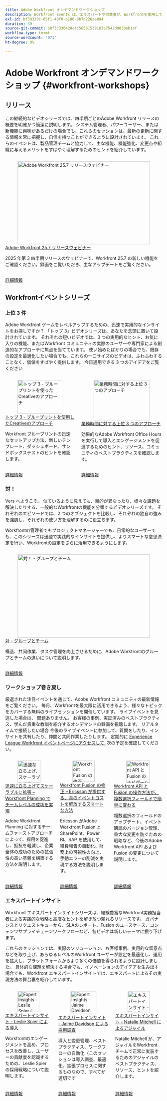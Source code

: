 ```yaml
---
title: Adobe Workfront オンデマンドワークショップ
description: Workfront Events は、エキスパートや同業者が、Workfrontを使用して自社で行われている作業を強化する方法に関する考えやアイデアを共有するビデオライブラリです。
exl-id: bf38329c-65f1-48f0-b106-8b7d226aa894
duration: 39
source-git-commit: b8f3c336420c4c56561539183e7542d9830eb1af
workflow-type: tm+mt
source-wordcount: '971'
ht-degree: 0%

---
```


# Adobe Workfront オンデマンドワークショップ {#workfront-workshops}

## リリース

この継続的なビデオシリーズでは、四半期ごとのAdobe Workfront リリースの概要を明確かつ簡潔に説明します。 システム管理者、パワーユーザー、または新機能に興味があるだけの場合でも、これらのセッションは、最新の更新に関する情報を常に把握し、自信を持つことができるように設計されています。 これらのイベントは、製品管理チームと協力して、主な機能、機能強化、変更点や組織に与えるメリットをすばやく理解するためのヒントを紹介しています。

<!-- CARDS

* releases/25-7-release-webinar.md

-->
<!-- START CARDS HTML - DO NOT MODIFY BY HAND -->
<div class="columns">
    <div class="column is-half-tablet is-half-desktop is-one-third-widescreen" aria-label="Adobe Workfront 25.7 release webinar">
        <div class="card" style="height: 100%; display: flex; flex-direction: column; height: 100%;">
            <div class="card-image">
                <figure class="image x-is-16by9">
                    <a href="releases/25-7-release-webinar.md" title="Adobe Workfront 25.7 リリースウェビナー" target="_blank" rel="referrer">
                        <img class="is-bordered-r-small" src="https://video.tv.adobe.com/v/3464843/?format=jpeg&nocache=1756499239196" alt="Adobe Workfront 25.7 リリースウェビナー"
                             style="width: 100%; aspect-ratio: 16 / 9; object-fit: cover; overflow: hidden; display: block; margin: auto;">
                    </a>
                </figure>
            </div>
            <div class="card-content is-padded-small" style="display: flex; flex-direction: column; flex-grow: 1; justify-content: space-between;">
                <div class="top-card-content">
                    <p class="headline is-size-6 has-text-weight-bold">
                        <a href="releases/25-7-release-webinar.md" target="_blank" rel="referrer" title="Adobe Workfront 25.7 リリースウェビナー">Adobe Workfront 25.7 リリースウェビナー </a>
                    </p>
                    <p class="is-size-6">2025 年第 3 四半期リリースのウェビナーで、Workfront 25.7 の新しい機能をご確認ください。録画をご覧いただき、主なアップデートをご覧ください。</p>
                </div>
                <a href="releases/25-7-release-webinar.md" target="_blank" rel="referrer" class="spectrum-Button spectrum-Button--outline spectrum-Button--primary spectrum-Button--sizeM" style="align-self: flex-start; margin-top: 1rem;">
                    <span class="spectrum-Button-label has-no-wrap has-text-weight-bold"> 詳細情報 </span>
                </a>
            </div>
        </div>
    </div>
</div>
<!-- END CARDS HTML - DO NOT MODIFY BY HAND -->

<!--
## Featured Events

Explore the latest from your Adobe Workfront community through our curated selection of featured events. Each month, we host free live sessions covering a variety of topics to help you get the most out of Workfront. Missed a live event? No problem! Catch up with on-demand recordings that showcase customer stories, proven best practices, and valuable lessons learned. Want to connect in real time? Join upcoming live events to ask questions, share insights, and collaborate with peers. Visit the Experience League Events page regularly to see what’s coming up next!
-->

## Workfrontイベントシリーズ

### 上位 3 件

Adobe Workfront ゲームをレベルアップするための、迅速で実用的なインサイトをお探しですか？ 「トップ 3」ビデオシリーズは、あなたを念頭に置いて設計されています。 それぞれの短いビデオでは、3 つの実用的なヒント、お気に入りの機能、またはWorkfront コミュニティの実際のユーザーや専門家による創造的なアプローチに焦点を当てています。 使い始めたばかりの場合でも、既存の設定を最適化したい場合でも、これらの一口サイズのビデオは、ふわふわすることなく、価値をすばやく提供します。 今日適用できる 3 つのアイデアをご覧ください

<!-- CARDS

* top3/blueprints.md
* top3/office-hours.md

-->
<!-- START CARDS HTML - DO NOT MODIFY BY HAND -->
<div class="columns">
    <div class="column is-half-tablet is-half-desktop is-one-third-widescreen" aria-label="Top 3 – Creative Approaches with Blueprints">
        <div class="card" style="height: 100%; display: flex; flex-direction: column; height: 100%;">
            <div class="card-image">
                <figure class="image x-is-16by9">
                    <a href="top3/blueprints.md" title="トップ 3 - ブループリントを使ったCreativeのアプローチ" target="_blank" rel="referrer">
                        <img class="is-bordered-r-small" src="https://video.tv.adobe.com/v/3465311/?format=jpeg&nocache=1756499239717&captions=jpn" alt="トップ 3 - ブループリントを使ったCreativeのアプローチ"
                             style="width: 100%; aspect-ratio: 16 / 9; object-fit: cover; overflow: hidden; display: block; margin: auto;">
                    </a>
                </figure>
            </div>
            <div class="card-content is-padded-small" style="display: flex; flex-direction: column; flex-grow: 1; justify-content: space-between;">
                <div class="top-card-content">
                    <p class="headline is-size-6 has-text-weight-bold">
                        <a href="top3/blueprints.md" target="_blank" rel="referrer" title="トップ 3 - ブループリントを使ったCreativeのアプローチ"> トップ 3 - ブループリントを使用したCreativeのアプローチ </a>
                    </p>
                    <p class="is-size-6">Workfront ブループリントの迅速なセットアップ方法、新しいテンプレート、ダッシュボード、サンドボックステストのヒントを確認します。</p>
                </div>
                <a href="top3/blueprints.md" target="_blank" rel="referrer" class="spectrum-Button spectrum-Button--outline spectrum-Button--primary spectrum-Button--sizeM" style="align-self: flex-start; margin-top: 1rem;">
                    <span class="spectrum-Button-label has-no-wrap has-text-weight-bold"> 詳細情報 </span>
                </a>
            </div>
        </div>
    </div>
    <div class="column is-half-tablet is-half-desktop is-one-third-widescreen" aria-label="Top 3 Approaches to Office Hours">
        <div class="card" style="height: 100%; display: flex; flex-direction: column; height: 100%;">
            <div class="card-image">
                <figure class="image x-is-16by9">
                    <a href="top3/office-hours.md" title="業務時間に対する上位 3 つのアプローチ" target="_blank" rel="referrer">
                        <img class="is-bordered-r-small" src="https://video.tv.adobe.com/v/3470143/?format=jpeg&nocache=1756499239703&captions=jpn" alt="業務時間に対する上位 3 つのアプローチ"
                             style="width: 100%; aspect-ratio: 16 / 9; object-fit: cover; overflow: hidden; display: block; margin: auto;">
                    </a>
                </figure>
            </div>
            <div class="card-content is-padded-small" style="display: flex; flex-direction: column; flex-grow: 1; justify-content: space-between;">
                <div class="top-card-content">
                    <p class="headline is-size-6 has-text-weight-bold">
                        <a href="top3/office-hours.md" target="_blank" rel="referrer" title="業務時間に対する上位 3 つのアプローチ"> 業務時間に対する上位 3 つのアプローチ </a>
                    </p>
                    <p class="is-size-6">効果的なAdobe Workfront Office Hours を実行して導入とエンゲージメントを促進するためのヒント、リソース、コミュニティのベストプラクティスを確認します。</p>
                </div>
                <a href="top3/office-hours.md" target="_blank" rel="referrer" class="spectrum-Button spectrum-Button--outline spectrum-Button--primary spectrum-Button--sizeM" style="align-self: flex-start; margin-top: 1rem;">
                    <span class="spectrum-Button-label has-no-wrap has-text-weight-bold"> 詳細情報 </span>
                </a>
            </div>
        </div>
    </div>
</div>
<!-- END CARDS HTML - DO NOT MODIFY BY HAND -->


### 対！

Vers へようこそ。 似ているように見えても、目的が異なったり、様々な課題を解決したりする、一般的なWorkfrontの機能を分類するビデオシリーズです。 それぞれのエピソードでは、2 つのオブジェクトを比較し、それぞれの独自の強みを強調し、それぞれの使い方を理解するのに役立ちます。

Workfrontの管理者でもプロジェクトマネージャーでも、日常的なユーザーでも、このシリーズは迅速で実践的なインサイトを提供し、よりスマートな意思決定を行い、Workfrontの設定をさらに活用できるようにします。

<!-- CARDS

* versus/groups-vs-teams.md

-->
<!-- START CARDS HTML - DO NOT MODIFY BY HAND -->
<div class="columns">
    <div class="column is-half-tablet is-half-desktop is-one-third-widescreen" aria-label="Versus! – Groups vs. Teams">
        <div class="card" style="height: 100%; display: flex; flex-direction: column; height: 100%;">
            <div class="card-image">
                <figure class="image x-is-16by9">
                    <a href="versus/groups-vs-teams.md" title="対！ - グループとチーム" target="_blank" rel="referrer">
                        <img class="is-bordered-r-small" src="https://video.tv.adobe.com/v/3467354/?format=jpeg&nocache=1756499240185&captions=jpn" alt="対！ - グループとチーム"
                             style="width: 100%; aspect-ratio: 16 / 9; object-fit: cover; overflow: hidden; display: block; margin: auto;">
                    </a>
                </figure>
            </div>
            <div class="card-content is-padded-small" style="display: flex; flex-direction: column; flex-grow: 1; justify-content: space-between;">
                <div class="top-card-content">
                    <p class="headline is-size-6 has-text-weight-bold">
                        <a href="versus/groups-vs-teams.md" target="_blank" rel="referrer" title="対！ - グループとチーム"> 対 - グループとチーム </a>
                    </p>
                    <p class="is-size-6">構造、共同作業、タスク管理を向上させるために、Adobe Workfrontのグループとチームの違いについて説明します。</p>
                </div>
                <a href="versus/groups-vs-teams.md" target="_blank" rel="referrer" class="spectrum-Button spectrum-Button--outline spectrum-Button--primary spectrum-Button--sizeM" style="align-self: flex-start; margin-top: 1rem;">
                    <span class="spectrum-Button-label has-no-wrap has-text-weight-bold"> 詳細情報 </span>
                </a>
            </div>
        </div>
    </div>
</div>
<!-- END CARDS HTML - DO NOT MODIFY BY HAND -->

### ワークショップ巻き戻し

厳選された注目イベントを通じて、Adobe Workfront コミュニティの最新情報をご覧ください。 毎月、Workfrontを最大限に活用できるよう、様々なトピックをカバーする無料のライブセッションを開催しています。 ライブイベントを見逃した場合は、 問題ありません。 お客様の事例、実証済みのベストプラクティス、学んだ貴重な教訓を紹介するオンデマンドの録画を視聴します。 リアルタイムで接続したい場合 今後のライブイベントに参加して、質問をしたり、インサイトを共有したり、仲間と共同作業したりします。 定期的に [Experience League Workfront イベントページにアクセスして &#x200B;](../workfront/overview.md) 次の予定を確認してください。

<!-- CARDS 

* workshop-rewind/planning/team-success-workfront-planning.md
* workshop-rewind/integrations/event-costs.md
* workshop-rewind/integrations/mulit-select-fields.md
 
-->
<!-- START CARDS HTML - DO NOT MODIFY BY HAND -->
<div class="columns">
    <div class="column is-half-tablet is-half-desktop is-one-third-widescreen" aria-label="Start Fast, Scale Smart - Activating Team-Level Success with Workfront Planning">
        <div class="card" style="height: 100%; display: flex; flex-direction: column; height: 100%;">
            <div class="card-image">
                <figure class="image x-is-16by9">
                    <a href="workshop-rewind/planning/team-success-workfront-planning.md" title="迅速な立ち上げ、スケーラブルでスマートに – Workfront Planning でチームレベルの成功を実現" target="_blank" rel="referrer">
                        <img class="is-bordered-r-small" src="https://video.tv.adobe.com/v/3469964/?format=jpeg&nocache=1756499240524" alt="迅速な立ち上げ、スケーラブルでスマートに – Workfront Planning でチームレベルの成功を実現"
                             style="width: 100%; aspect-ratio: 16 / 9; object-fit: cover; overflow: hidden; display: block; margin: auto;">
                    </a>
                </figure>
            </div>
            <div class="card-content is-padded-small" style="display: flex; flex-direction: column; flex-grow: 1; justify-content: space-between;">
                <div class="top-card-content">
                    <p class="headline is-size-6 has-text-weight-bold">
                        <a href="workshop-rewind/planning/team-success-workfront-planning.md" target="_blank" rel="referrer" title="迅速な立ち上げ、スケーラブルでスマートに – Workfront Planning でチームレベルの成功を実現"> 迅速に立ち上げてスケーラブルに拡張 – Workfront Planning でチームレベルの成功を実現 </a>
                    </p>
                    <p class="is-size-6">Adobe Workfront Planning に対するチームファーストアプローチによって、採用を促進し、抵抗を軽減し、企業全体の成功のための拡張性の高い基盤を構築する方法を説明します。</p>
                </div>
                <a href="workshop-rewind/planning/team-success-workfront-planning.md" target="_blank" rel="referrer" class="spectrum-Button spectrum-Button--outline spectrum-Button--primary spectrum-Button--sizeM" style="align-self: flex-start; margin-top: 1rem;">
                    <span class="spectrum-Button-label has-no-wrap has-text-weight-bold"> 詳細情報 </span>
                </a>
            </div>
        </div>
    </div>
    <div class="column is-half-tablet is-half-desktop is-one-third-widescreen" aria-label="The Workfront Fusion Fix - Ericsson’s Smarter Way to Unlocking True Event Costs">
        <div class="card" style="height: 100%; display: flex; flex-direction: column; height: 100%;">
            <div class="card-image">
                <figure class="image x-is-16by9">
                    <a href="workshop-rewind/integrations/event-costs.md" title="Workfront Fusion の修正 – Ericsson が提供する、真のイベントコストを解放するスマートな方法" target="_blank" rel="referrer">
                        <img class="is-bordered-r-small" src="https://video.tv.adobe.com/v/3469977/?format=jpeg&nocache=1756499240508" alt="Workfront Fusion の修正 – Ericsson が提供する、真のイベントコストを解放するスマートな方法"
                             style="width: 100%; aspect-ratio: 16 / 9; object-fit: cover; overflow: hidden; display: block; margin: auto;">
                    </a>
                </figure>
            </div>
            <div class="card-content is-padded-small" style="display: flex; flex-direction: column; flex-grow: 1; justify-content: space-between;">
                <div class="top-card-content">
                    <p class="headline is-size-6 has-text-weight-bold">
                        <a href="workshop-rewind/integrations/event-costs.md" target="_blank" rel="referrer" title="Workfront Fusion の修正 – Ericsson が提供する、真のイベントコストを解放するスマートな方法">Workfront Fusion の修正 – Ericsson が提供する、真のイベントコストを解放するスマートな方法 </a>
                    </p>
                    <p class="is-size-6">Ericsson がAdobe Workfront Fusion とSharePoint、Power BI、SAP を使用して、経費報告の自動化、財務上の可視性の向上、手動エラーの削減を実現する方法を説明します。</p>
                </div>
                <a href="workshop-rewind/integrations/event-costs.md" target="_blank" rel="referrer" class="spectrum-Button spectrum-Button--outline spectrum-Button--primary spectrum-Button--sizeM" style="align-self: flex-start; margin-top: 1rem;">
                    <span class="spectrum-Button-label has-no-wrap has-text-weight-bold"> 詳細情報 </span>
                </a>
            </div>
        </div>
    </div>
    <div class="column is-half-tablet is-half-desktop is-one-third-widescreen" aria-label="Navigating the Workfront API and Fusion Changes for Multi-Select Fields with Ease">
        <div class="card" style="height: 100%; display: flex; flex-direction: column; height: 100%;">
            <div class="card-image">
                <figure class="image x-is-16by9">
                    <a href="workshop-rewind/integrations/mulit-select-fields.md" title="Workfront API と Fusion のナビゲーションが変更され、複数選択フィールドを簡単にナビゲートできる" target="_blank" rel="referrer">
                        <img class="is-bordered-r-small" src="https://video.tv.adobe.com/v/3469978/?format=jpeg&nocache=1756499240537" alt="Workfront API と Fusion のナビゲーションが変更され、複数選択フィールドを簡単にナビゲートできる"
                             style="width: 100%; aspect-ratio: 16 / 9; object-fit: cover; overflow: hidden; display: block; margin: auto;">
                    </a>
                </figure>
            </div>
            <div class="card-content is-padded-small" style="display: flex; flex-direction: column; flex-grow: 1; justify-content: space-between;">
                <div class="top-card-content">
                    <p class="headline is-size-6 has-text-weight-bold">
                        <a href="workshop-rewind/integrations/mulit-select-fields.md" target="_blank" rel="referrer" title="Workfront API と Fusion のナビゲーションが変更され、複数選択フィールドを簡単にナビゲートできる">Workfront API と Fusion の操作方法が、複数選択フィールドで簡単に変わる </a>
                    </p>
                    <p class="is-size-6">複数選択のフィールドのアップデート、イベント購読のバージョン管理、重大な変更を防ぐための戦略など、今後のAdobe Workfront API および Fusion の変更について説明します。</p>
                </div>
                <a href="workshop-rewind/integrations/mulit-select-fields.md" target="_blank" rel="referrer" class="spectrum-Button spectrum-Button--outline spectrum-Button--primary spectrum-Button--sizeM" style="align-self: flex-start; margin-top: 1rem;">
                    <span class="spectrum-Button-label has-no-wrap has-text-weight-bold"> 詳細情報 </span>
                </a>
            </div>
        </div>
    </div>
</div>
<!-- END CARDS HTML - DO NOT MODIFY BY HAND -->

### エキスパートインサイト

Workfront エキスパートインサイトシリーズは、経験豊富なWorkfront実務担当者による実践的な戦略と高度なヒントを解き放つ頼れるリソースです。 ガバナンスとリクエストキューから、SLAのレポート、Fusion のユースケース、コンテンツサプライチェーンワークフローなど、各ビデオは新しいテーマに掘り下げます。

これらのセッションでは、実際のソリューション、お客様事例、実用的な留意点などを取り上げ、あらゆるレベルのWorkfront ユーザーが設定を最適化し、運用を拡大し、プラットフォームからより多くの価値を得られるように設計しました。 具体的な課題を解決する場合でも、イノベーションのアイデアを生み出す場合でも、Workfront エキスパートインサイトでは、エキスパートによるその実現方法の舞台裏を紹介しています。

<!-- CARDS 

* expert-insights/adoption.md
* expert-insights/adoption-surveys.md
* expert-insights/agile.md

-->
<!-- START CARDS HTML - DO NOT MODIFY BY HAND -->
<div class="columns">
    <div class="column is-half-tablet is-half-desktop is-one-third-widescreen" aria-label="Expert Insights - Adoption with Leslie Spier">
        <div class="card" style="height: 100%; display: flex; flex-direction: column; height: 100%;">
            <div class="card-image">
                <figure class="image x-is-16by9">
                    <a href="expert-insights/adoption.md" title="Expert Insights - Leslie Spier による導入" target="_blank" rel="referrer">
                        <img class="is-bordered-r-small" src="https://video.tv.adobe.com/v/3469928/?format=jpeg&nocache=1756499240950&captions=jpn" alt="Expert Insights - Leslie Spier による導入"
                             style="width: 100%; aspect-ratio: 16 / 9; object-fit: cover; overflow: hidden; display: block; margin: auto;">
                    </a>
                </figure>
            </div>
            <div class="card-content is-padded-small" style="display: flex; flex-direction: column; flex-grow: 1; justify-content: space-between;">
                <div class="top-card-content">
                    <p class="headline is-size-6 has-text-weight-bold">
                        <a href="expert-insights/adoption.md" target="_blank" rel="referrer" title="Expert Insights - Leslie Spier による導入"> エキスパートインサイト - Leslie Spier による導入 </a>
                    </p>
                    <p class="is-size-6">Workfrontのエンゲージメントを高め、プロセスを改善し、ユーザーの貢献度を認識するための、Leslie Spier の採用戦略について説明します。</p>
                </div>
                <a href="expert-insights/adoption.md" target="_blank" rel="referrer" class="spectrum-Button spectrum-Button--outline spectrum-Button--primary spectrum-Button--sizeM" style="align-self: flex-start; margin-top: 1rem;">
                    <span class="spectrum-Button-label has-no-wrap has-text-weight-bold"> 詳細情報 </span>
                </a>
            </div>
        </div>
    </div>
    <div class="column is-half-tablet is-half-desktop is-one-third-widescreen" aria-label="Expert Insights – Adoption Surveys with Jaime Davidson">
        <div class="card" style="height: 100%; display: flex; flex-direction: column; height: 100%;">
            <div class="card-image">
                <figure class="image x-is-16by9">
                    <a href="expert-insights/adoption-surveys.md" title="Expert Insights - Jaime Davidson による導入調査" target="_blank" rel="referrer">
                        <img class="is-bordered-r-small" src="https://video.tv.adobe.com/v/3469895/?format=jpeg&nocache=1756499240919" alt="Expert Insights - Jaime Davidson による導入調査"
                             style="width: 100%; aspect-ratio: 16 / 9; object-fit: cover; overflow: hidden; display: block; margin: auto;">
                    </a>
                </figure>
            </div>
            <div class="card-content is-padded-small" style="display: flex; flex-direction: column; flex-grow: 1; justify-content: space-between;">
                <div class="top-card-content">
                    <p class="headline is-size-6 has-text-weight-bold">
                        <a href="expert-insights/adoption-surveys.md" target="_blank" rel="referrer" title="Expert Insights - Jaime Davidson による導入調査"> エキスパートインサイト - Jaime Davidson による採用調査 </a>
                    </p>
                    <p class="is-size-6">導入と変更管理、ベストプラクティス、ワークフローの自動化（このセッションは導入調査、最適化、拡張プロセスに関するものなので、すべてが適切です</p>
                </div>
                <a href="expert-insights/adoption-surveys.md" target="_blank" rel="referrer" class="spectrum-Button spectrum-Button--outline spectrum-Button--primary spectrum-Button--sizeM" style="align-self: flex-start; margin-top: 1rem;">
                    <span class="spectrum-Button-label has-no-wrap has-text-weight-bold"> 詳細情報 </span>
                </a>
            </div>
        </div>
    </div>
    <div class="column is-half-tablet is-half-desktop is-one-third-widescreen" aria-label="Expert Insights - Agile with Natalie Mitchell">
        <div class="card" style="height: 100%; display: flex; flex-direction: column; height: 100%;">
            <div class="card-image">
                <figure class="image x-is-16by9">
                    <a href="expert-insights/agile.md" title="エキスパートインサイト - Natalie Mitchell によるアジャイル" target="_blank" rel="referrer">
                        <img class="is-bordered-r-small" src="https://video.tv.adobe.com/v/3469917/?format=jpeg&nocache=1756499240935&captions=jpn" alt="エキスパートインサイト - Natalie Mitchell によるアジャイル"
                             style="width: 100%; aspect-ratio: 16 / 9; object-fit: cover; overflow: hidden; display: block; margin: auto;">
                    </a>
                </figure>
            </div>
            <div class="card-content is-padded-small" style="display: flex; flex-direction: column; flex-grow: 1; justify-content: space-between;">
                <div class="top-card-content">
                    <p class="headline is-size-6 has-text-weight-bold">
                        <a href="expert-insights/agile.md" target="_blank" rel="referrer" title="エキスパートインサイト - Natalie Mitchell によるアジャイル"> エキスパートインサイト - Natalie Mitchell によるアジャイル </a>
                    </p>
                    <p class="is-size-6">Natalie Mitchell が、アジャイルをWorkfront チームで正常に実装するためのアジャイルのベストプラクティス、リソース、ヒントを紹介します。</p>
                </div>
                <a href="expert-insights/agile.md" target="_blank" rel="referrer" class="spectrum-Button spectrum-Button--outline spectrum-Button--primary spectrum-Button--sizeM" style="align-self: flex-start; margin-top: 1rem;">
                    <span class="spectrum-Button-label has-no-wrap has-text-weight-bold"> 詳細情報 </span>
                </a>
            </div>
        </div>
    </div>
</div>
<!-- END CARDS HTML - DO NOT MODIFY BY HAND -->
